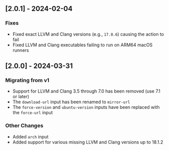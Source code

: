 ## [2.0.1] - 2024-02-04

### Fixes
- Fixed exact LLVM and Clang versions (e.g., `17.0.6`) causing the action to fail
- Fixed LLVM and Clang executables failing to run on ARM64 macOS runners

## [2.0.0] - 2024-03-31

### Migrating from v1

- Support for LLVM and Clang 3.5 through 7.0 has been removed (use 7.1 or later)
- The `download-url` input has been renamed to `mirror-url`
- The `force-version` and `ubuntu-version` inputs have been replaced with the `force-url` input

### Other Changes

- Added `arch` input
- Added support for various missing LLVM and Clang versions up to 18.1.2
